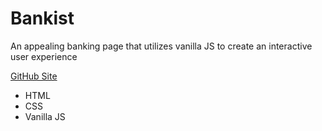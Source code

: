 # <h1>Bankist</h1>
<p>An appealing banking page that utilizes vanilla JS to create an interactive user experience<p>
  
  <a href='https://tventura94.github.io/Bankist/'>GitHub Site</a>
  <ul>
    <li>HTML</li>
    <li>CSS</li>
    <li>Vanilla JS</li>
    </ul>

